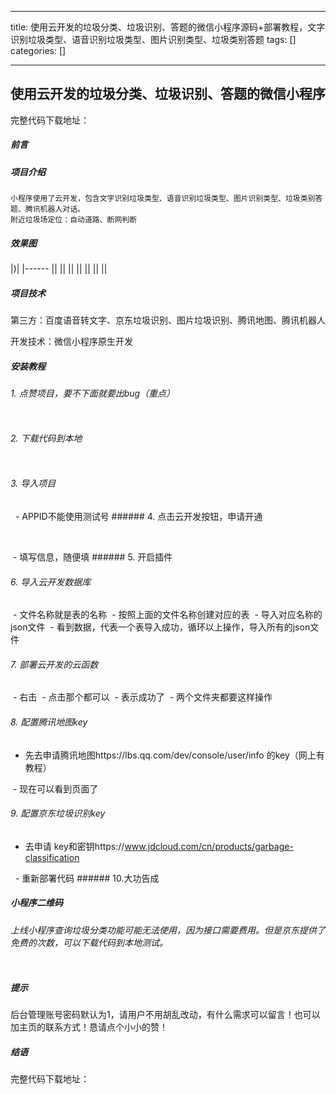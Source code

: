 
--- 
title:  使用云开发的垃圾分类、垃圾识别、答题的微信小程序源码+部署教程，文字识别垃圾类型、语音识别垃圾类型、图片识别类型、垃圾类别答题 
tags: []
categories: [] 

---
## 使用云开发的垃圾分类、垃圾识别、答题的微信小程序

完整代码下载地址：

##### 前言

##### 项目介绍

```
小程序使用了云开发，包含文字识别垃圾类型、语音识别垃圾类型、图片识别类型、垃圾类别答题、腾讯机器人对话。
附近垃圾场定位：自动道路、断网判断

```

##### 效果图

|<img src="https://img-blog.csdnimg.cn/img_convert/0401035e9142ba611d2a54769639acec.png" alt="">)|<img src="https://img-blog.csdnimg.cn/img_convert/0c32af8247a67b0569183bf6d024a9ce.png" alt="">
|------
|<img src="https://img-blog.csdnimg.cn/img_convert/7e336339bdfb8f27cb2554b36511c56b.png" alt="">|<img src="https://img-blog.csdnimg.cn/img_convert/8f87ad52635570466547ada1ff54237b.png" alt="">
|<img src="https://img-blog.csdnimg.cn/img_convert/e6126c5e65f5e04fdd754a3c96695d83.png" alt="">|<img src="https://img-blog.csdnimg.cn/img_convert/fc126c4a5621425e8b5dd304b2b1f798.png" alt="">
|<img src="https://img-blog.csdnimg.cn/img_convert/bf04fc19da89fac7f8930f61b197a30c.png" alt="">|<img src="https://img-blog.csdnimg.cn/img_convert/fc62cf24e0d539fcf2fe199c1fd0522f.png" alt="">
|<img src="https://img-blog.csdnimg.cn/img_convert/eee7d63be53f48c18a1f6187208092aa.png" alt="">|<img src="https://img-blog.csdnimg.cn/img_convert/d43eabc1e580828e6751fb7382b28fbd.png" alt="">
|<img src="https://img-blog.csdnimg.cn/img_convert/113d16d7e8935452e9e1e6ded9896867.png" alt="">|<img src="https://img-blog.csdnimg.cn/img_convert/bd19e0c65e4e55979c1fa85f64a9daff.png" alt="">
|<img src="https://img-blog.csdnimg.cn/img_convert/3ff897ecec908ff5b516ed63cc3b86e6.png" alt="">|<img src="https://img-blog.csdnimg.cn/img_convert/14d42297ef3471c3b7f53948c265f41a.png" alt="">
|<img src="https://img-blog.csdnimg.cn/img_convert/a8e8242b9ff2f0fc27701adf2697ff31.png" alt="">|<img src="https://img-blog.csdnimg.cn/img_convert/972cce2f539d2cde1b20417c360bd0a8.png" alt="">

##### 项目技术

第三方：百度语音转文字、京东垃圾识别、图片垃圾识别、腾讯地图、腾讯机器人

开发技术：微信小程序原生开发

##### 安装教程

###### 1. 点赞项目，要不下面就要出bug（重点）

<img src="https://img-blog.csdnimg.cn/img_convert/1ed6300ddced7307b08a8b4792b444bb.png" alt="">

###### 2. 下载代码到本地

<img src="https://img-blog.csdnimg.cn/img_convert/15e566db2e2c2db3825a7413df8a540c.png" alt="">

###### 3. 导入项目

<img src="https://img-blog.csdnimg.cn/img_convert/e64b1e531bbf702c1fcddf2f3c56aa0a.png" alt="">

<img src="https://img-blog.csdnimg.cn/img_convert/268cf623903b5262c77f09e2009ad9b4.png" alt="">
- APPID不能使用测试号
###### 4. 点击云开发按钮，申请开通

<img src="https://img-blog.csdnimg.cn/img_convert/218c6712d93e05d893bcbbc98c25a2e0.jpeg" alt=""> <img src="https://img-blog.csdnimg.cn/img_convert/5496f9f9bea50a9d36db87333f246d12.jpeg" alt="">

<img src="https://img-blog.csdnimg.cn/img_convert/4c2f5286f432ee8ce71d3ac0be1b6347.jpeg" alt="">
- 填写信息，随便填
###### 5. 开启插件

<img src="https://img-blog.csdnimg.cn/img_convert/32d679b3e026e79c3cb3c57faf3edca5.png" alt="">

<img src="https://img-blog.csdnimg.cn/img_convert/158c194ad31c785ec8e0c358e3fb4329.png" alt="">

###### 6. 导入云开发数据库

<img src="https://img-blog.csdnimg.cn/img_convert/b21d7dfda538d560c7be6d01d40766e2.png" alt="">
- 文件名称就是表的名称
<img src="https://img-blog.csdnimg.cn/img_convert/de188db03849e7893dfb2e5ac8a86fbf.png" alt="">
- 按照上面的文件名称创建对应的表
<img src="https://img-blog.csdnimg.cn/img_convert/1bdc4823853ad8df6d1878a314b7d711.png" alt="">
- 导入对应名称的json文件
<img src="https://img-blog.csdnimg.cn/img_convert/8306eb2c3e09be52102fe7f99b857261.png" alt="">
- 看到数据，代表一个表导入成功，循环以上操作，导入所有的json文件
<img src="https://img-blog.csdnimg.cn/img_convert/1ea5ad4fdb22198944f682f106b723ac.png" alt="">

###### 7. 部署云开发的云函数

<img src="https://img-blog.csdnimg.cn/img_convert/885f54298a8168979e52587ba1fa7f8f.png" alt="">
- 右击
<img src="https://img-blog.csdnimg.cn/img_convert/9b651cc73b88cd94912539c39230af45.png" alt="">
- 点击那个都可以
<img src="https://img-blog.csdnimg.cn/img_convert/d6be35a5fbcbbb8064520b6a9b24645c.png" alt="">
- 表示成功了
<img src="https://img-blog.csdnimg.cn/img_convert/e45ac8d3d6cf05cddcfc6bb43cb41d97.png" alt="">
- 两个文件夹都要这样操作
<img src="https://img-blog.csdnimg.cn/img_convert/cd2876ef2ab57e6d69f67a42697a2448.png" alt="">

###### 8. 配置腾讯地图key
- 先去申请腾讯地图https://lbs.qq.com/dev/console/user/info 的key（网上有教程）
<img src="https://img-blog.csdnimg.cn/img_convert/5fe865ca41d17cd914e8b927a28e4871.png" alt="">
- 现在可以看到页面了
<img src="https://img-blog.csdnimg.cn/img_convert/a3202d4b2fca33e48fbe921384ba30b3.png" alt="">

###### 9. 配置京东垃圾识别key
- 去申请 key和密钥https://www.jdcloud.com/cn/products/garbage-classification
<img src="https://img-blog.csdnimg.cn/img_convert/013a380e18e6ad4f15abaa55e3eb2c11.png" alt="">

<img src="https://img-blog.csdnimg.cn/img_convert/267a46dac5ea1ad94f7426d592d3148e.png" alt="">
- 重新部署代码
###### 10.大功告成

<img src="https://img-blog.csdnimg.cn/img_convert/be7f2efb6b1542f91639b63a3c04f21a.png" alt="">

##### 小程序二维码

###### 上线小程序查询垃圾分类功能可能无法使用，因为接口需要费用。但是京东提供了免费的次数，可以下载代码到本地测试。

<img src="https://img-blog.csdnimg.cn/img_convert/7f34999224d8dc910ded4b0a3df406a7.jpeg" alt="">

##### 提示

后台管理账号密码默认为1，请用户不用胡乱改动，有什么需求可以留言！也可以加主页的联系方式！恳请点个小小的赞！

##### 结语

完整代码下载地址：
